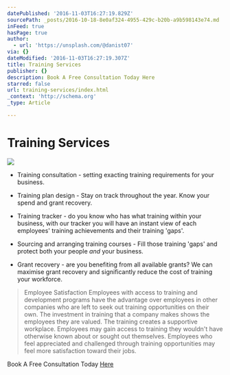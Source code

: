 ```yaml
---
datePublished: '2016-11-03T16:27:19.829Z'
sourcePath: _posts/2016-10-18-8e0af324-4955-429c-b20b-a9b598143e74.md
inFeed: true
hasPage: true
author:
  - url: 'https://unsplash.com/@danist07'
via: {}
dateModified: '2016-11-03T16:27:19.307Z'
title: Training Services
publisher: {}
description: Book A Free Consultation Today Here
starred: false
url: training-services/index.html
_context: 'http://schema.org'
_type: Article

---
```

# Training Services
![](https://the-grid-user-content.s3-us-west-2.amazonaws.com/b049133d-74b2-415d-a149-e007fd1f4b98.jpg)

* Training consultation - setting exacting training requirements for your business.

* Training plan design - Stay on track throughout the year. Know your spend and grant recovery.

* Training tracker - do you know who has what training within your business, with our tracker you will have an instant view of each employees' training achievements and their training 'gaps'.

* Sourcing and arranging training courses - Fill those training 'gaps' and protect both your people _and_ your business.

* Grant recovery - are you benefiting from all available grants? We can maximise grant recovery and significantly reduce the cost of training your workforce.

> Employee Satisfaction
> Employees with access to training and development programs have the advantage over employees in other companies who are left to seek out training opportunities on their own. The investment in training that a company makes shows the employees they are valued. The training creates a supportive workplace. Employees may gain access to training they wouldn't have otherwise known about or sought out themselves. Employees who feel appreciated and challenged through training opportunities may feel more satisfaction toward their jobs.

Book A Free Consultation Today [Here][0]

[0]: https://goo.gl/forms/s8sLzQSj8DeLYycu1